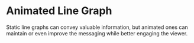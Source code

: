 # Animated Line Graph

Static line graphs can convey valuable information, but animated ones can maintain or even improve the messaging while better engaging the viewer.


